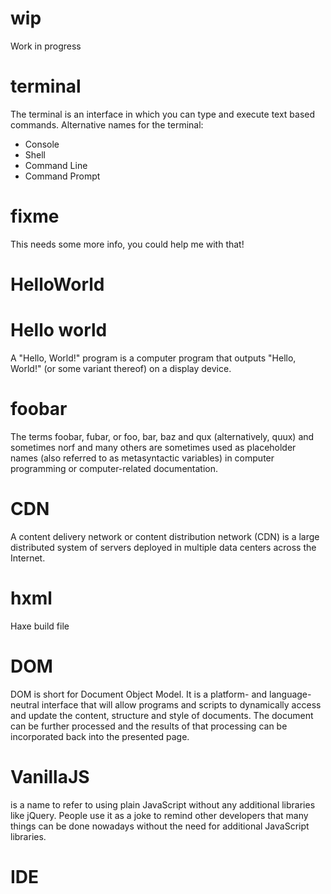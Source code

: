 # wip
Work in progress

# terminal
The terminal is an interface in which you can type and execute text based commands.
Alternative names for the terminal:  
* Console
* Shell
* Command Line
* Command Prompt

# fixme
This needs some more info, you could help me with that!

# HelloWorld
# Hello world
A "Hello, World!" program is a computer program that outputs "Hello, World!" (or some variant thereof) on a display device.

# foobar
The terms foobar, fubar, or foo, bar, baz and qux (alternatively, quux) and sometimes norf and many others are sometimes used as placeholder names (also referred to as metasyntactic variables) in computer programming or computer-related documentation.

# CDN
A content delivery network or content distribution network (CDN) is a large distributed system of servers deployed in multiple data centers across the Internet.

# hxml
Haxe build file

# DOM
DOM is short for Document Object Model.
It is a platform- and language-neutral interface that will allow programs and scripts to dynamically access and update the content, structure and style of documents. The document can be further processed and the results of that processing can be incorporated back into the presented page. 

# VanillaJS 
is a name to refer to using plain JavaScript without any additional libraries like jQuery. People use it as a joke to remind other developers that many things can be done nowadays without the need for additional JavaScript libraries.

# IDE
